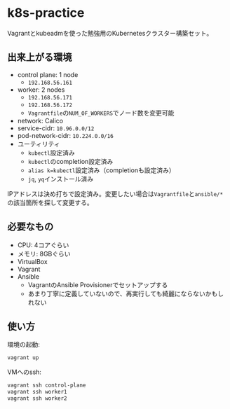 # k8s-practice

Vagrantとkubeadmを使った勉強用のKubernetesクラスター構築セット。

## 出来上がる環境

- control plane: 1 node
    - `192.168.56.161`
- worker: 2 nodes
    - `192.168.56.171`
    - `192.168.56.172`
    - `Vagrantfile`の`NUM_OF_WORKERS`でノード数を変更可能
- network: Calico
- service-cidr: `10.96.0.0/12`
- pod-network-cidr: `10.224.0.0/16`
- ユーティリティ
  - `kubectl`設定済み
  - `kubectl`のcompletion設定済み
  - `alias k=kubectl`設定済み（completionも設定済み）
  - `jq`, `yq`インストール済み

IPアドレスは決め打ちで設定済み。変更したい場合は`Vagrantfile`と`ansible/*`の該当箇所を探して変更する。

## 必要なもの

- CPU: 4コアぐらい
- メモリ: 8GBぐらい
- VirtualBox
- Vagrant
- Ansible
  - VagrantのAnsible Provisionerでセットアップする
  - あまり丁寧に定義していないので、再実行しても綺麗にならないかもしれない

## 使い方

環境の起動:

```bash
vagrant up
```

VMへのssh:

```bash
vagrant ssh control-plane
vagrant ssh worker1
vagrant ssh worker2
```
